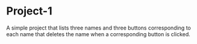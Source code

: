 # Project-1
A simple project that lists three names and three buttons corresponding to each name that deletes the name when a corresponding button is clicked. 
